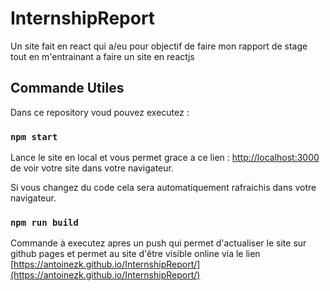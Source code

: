 # InternshipReport

Un site fait en react qui a/eu pour objectif de faire mon rapport de stage tout en m'entrainant a faire un site en reactjs

## Commande Utiles

Dans ce repository voud pouvez executez :

### `npm start`

Lance le site en local et vous permet grace a ce lien : [http://localhost:3000](http://localhost:3000) de voir votre site dans votre navigateur.

Si vous changez du code cela sera automatiquement rafraichis dans votre navigateur.

### `npm run build`

Commande à executez apres un push qui permet d'actualiser le site sur github pages et permet au site d'être visible online via le lien [https://antoinezk.github.io/InternshipReport/](https://antoinezk.github.io/InternshipReport/)

